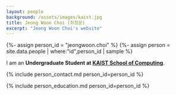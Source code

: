 ```yaml
---
layout: people
background: /assets/images/kaist.jpg
title: Jeong Woon Choi (최정운)
excerpt: "Jeong Woon Choi's website"
---
```


{%- assign person_id = "jeongwoon.choi" %}
{%- assign person = site.data.people | where:"id",person_id | sample %}

I am an **Undergraduate Student at [KAIST School of Computing](https://cs.kaist.ac.kr)**.


{% include person_contact.md person_id=person_id %}


{% include person_education.md person_id=person_id %}
